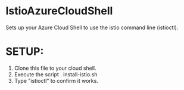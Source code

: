 # IstioAzureCloudShell
Sets up your Azure Cloud Shell to use the istio command line (istioctl).

# SETUP:
1. Clone this file to your cloud shell. 
2. Execute the script . install-istio.sh
3. Type "istioctl" to confirm it works.

